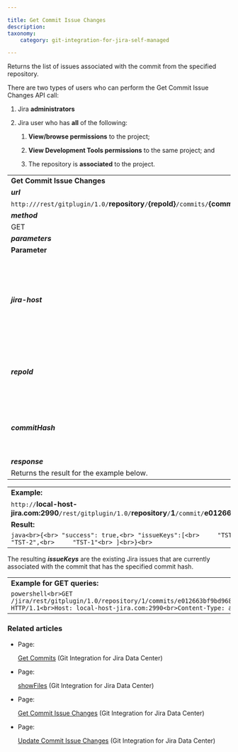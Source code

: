```yaml
---

title: Get Commit Issue Changes
description:
taxonomy:
    category: git-integration-for-jira-self-managed

---
```

Returns the list of issues associated with the commit from the specified repository.

There are two types of users who can perform the Get Commit Issue Changes API call:

1.  Jira **administrators**

2.  Jira user who has **all** of the following:

    1.  **View/browse permissions** to the project;

    2.  **View Development Tools permissions** to the same project; and

    3.  The repository is **associated** to the project.


|     |     |
| --- | --- |
| **Get Commit Issue Changes** |     |
| _**url**_ |     |
| `http://`**<jira-host>**`/rest/gitplugin/1.0/`**repository**`/`**{repoId}**`/commits/`**{commitHash}**`/issues` |     |
| _**method**_ |     |
| GET |     |
| _**parameters**_ |     |
| **Parameter** | **Condition** |
| _**jira-host**_ | _String_. Required.<br><br>This is the default url location where you host your Jira.<br><br>For example:<br><br>`http://local-host-jira.com:2990`<br><br>`https://jira.your-organization.com` |
| _**repoId**_ | _Integer_. Required.<br><br>Substitute `{repoId}` with the actual repository ID.<br><br>Use the Repository REST API to obtain the connected repositories' IDs. |
| _**commitHash**_ | _String_. Required.<br><br>This is the hash of the commit that you want the results from.<br><br>**Example:**  `e012663bf9bd968388faa510cb5b310e4798c512` |
| _**response**_ |     |
| Returns the result for the example below. |     |

|     |
| --- |
| **Example:** |
| `http://`**local-host-jira.com:2990**`/rest/gitplugin/1.0/`**repository**`/`**1**`/commit/`**e012663bf9bd968388faa510cb5b310e4798c512**`/issues` |
| **Result:** |
| ```java<br>{<br> "success": true,<br> "issueKeys":[<br>     "TST-999",<br>     "NEXT-3",<br>     "TST-6",<br>     "TST-2",<br>     "TST-1"<br> ]<br>}<br>``` |

The resulting _**issueKeys**_ are the existing Jira issues that are currently associated with the commit that has the specified commit hash.

|     |
| --- |
| **Example for GET queries:** |
| ```powershell<br>GET /jira/rest/gitplugin/1.0/repository/1/commits/e012663bf9bd968388faa510cb5b310e4798c512/issues HTTP/1.1<br>Host: local-host-jira.com:2990<br>Content-Type: application/json<br>``` |

### Related articles

*   Page:

    [Get Commits](/git-integration-for-jira-self-managed/Get-Commits) (Git Integration for Jira Data Center)

*   Page:

    [showFiles](/git-integration-for-jira-self-managed/showFiles) (Git Integration for Jira Data Center)

*   Page:

    [Get Commit Issue Changes](/wiki/spaces/GIJDC/pages/380797314/Get+Commit+Issue+Changes) (Git Integration for Jira Data Center)

*   Page:

    [Update Commit Issue Changes](/wiki/spaces/GIJDC/pages/380699298/Update+Commit+Issue+Changes) (Git Integration for Jira Data Center)
